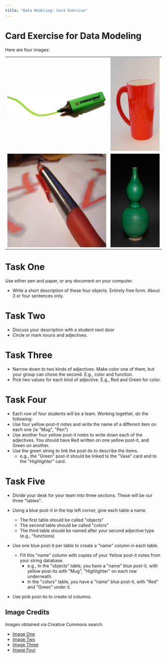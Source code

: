 ```yaml
---
title: "Data Modeling: Card Exercise"
---
```

Card Exercise for Data Modeling
===================================

Here are four images:

<table>
<tr>
  <td><img src="images/image_one.png" alt="Image one" width="400"></td>
  <td><img src="images/image_two.jpg" alt="Image two" height="300"></td>
</tr>
<tr>
  <td><img src="images/image_three.jpg" alt="Image three" height="300"></td>
  <td><img src="images/image_four.jpg" alt="Image three" height="300"></td>
</tr>
</table>

# Task One

Use either pen and paper, or any document on your computer.

- Write a short description of these four objects. Entirely free form.  About 3 or four sentences only.

# Task Two 

- Discuss your description with a student next door
- Circle or mark nouns and adjectives.

# Task Three

- Narrow down to two kinds of adjectives. Make color one of them, but your group can chose the second. E.g., color and function.
- Pick two values for each kind of adjective. E.g., Red and Green for color.

# Task Four
- Each row of four students will be a team. Working together, do the following:
- Use four yellow post-it notes and write the name of a different item on each one (ie "Mug", "Pen")
- Use another four yellow post-it notes to write down each of the adjectives. You should have Red written on one yellow post-it, and Green on another.
- Use the green string to link the post-its to describe the items. 
    - e.g., the "Green" post-it should be linked to the "Vase" card and to the "Highlighter" card.

# Task Five
- Divide your desk for your team into three sections. These will be our three "tables".
- Using a blue post-it in the top left corner, give each table a name.
    - The first table should be called "objects"
    - The second table should be called "colors"
    - The third table should be named after your second adjective type (e.g., "functions)

- Use one blue post-it per table to create a "name" column in each table.
    - Fill this "name" column with copies of your Yellow post-it notes from your string database.
        - e.g., In the "objects" table, you have a "name" blue post-it, with yellow post-its with "Mug", "Highlighter" on each row underneath.
        - In the "colors" table, you have a "name" blue post-it, with "Red" and "Green" under it.

- Use pink post-its to create id columns.

## Image Credits

Images obtained via Creative Commons search.

- [Image One](https://www.flickr.com/photos/42931449@N07/5418401602)
- [Image Two](https://www.flickr.com/photos/35034356271@N01/358656424)
- [Image Three](https://www.flickr.com/photos/31663765@N00/2926501952)
- [Image Four](https://commons.wikimedia.org/w/index.php?curid=77116345)
